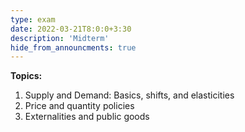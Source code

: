 ```yaml
---
type: exam
date: 2022-03-21T8:0:0+3:30
description: 'Midterm'
hide_from_announcments: true
---
```

**Topics:**
1. Supply and Demand: Basics, shifts, and elasticities
2. Price and quantity policies
3. Externalities and public goods
